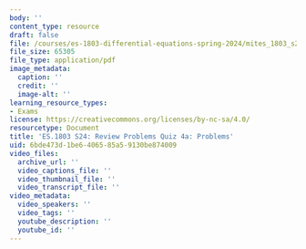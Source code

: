 ```yaml
---
body: ''
content_type: resource
draft: false
file: /courses/es-1803-differential-equations-spring-2024/mites_1803_s24_practice-quiz4.pdf
file_size: 65305
file_type: application/pdf
image_metadata:
  caption: ''
  credit: ''
  image-alt: ''
learning_resource_types:
- Exams
license: https://creativecommons.org/licenses/by-nc-sa/4.0/
resourcetype: Document
title: 'ES.1803 S24: Review Problems Quiz 4a: Problems'
uid: 6bde473d-1be6-4065-85a5-9130be874009
video_files:
  archive_url: ''
  video_captions_file: ''
  video_thumbnail_file: ''
  video_transcript_file: ''
video_metadata:
  video_speakers: ''
  video_tags: ''
  youtube_description: ''
  youtube_id: ''
---
```


